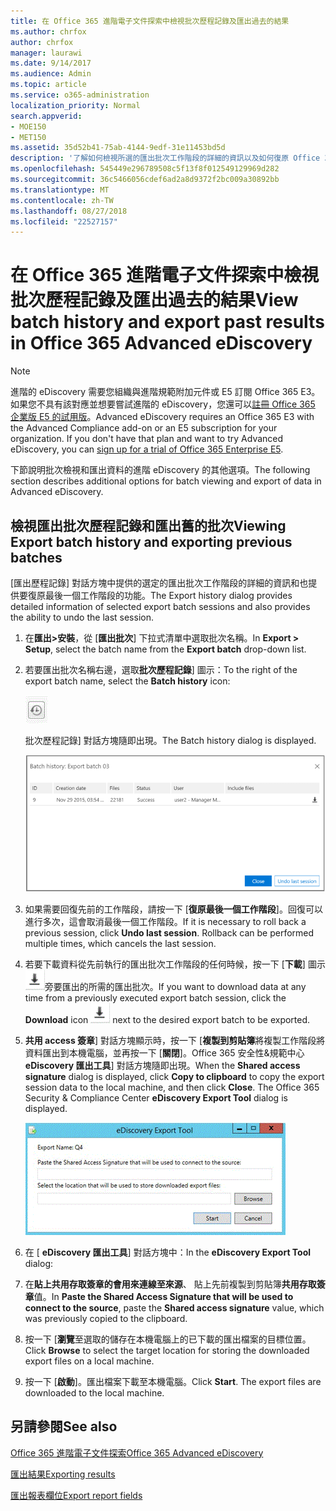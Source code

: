 ```yaml
---
title: 在 Office 365 進階電子文件探索中檢視批次歷程記錄及匯出過去的結果
ms.author: chrfox
author: chrfox
manager: laurawi
ms.date: 9/14/2017
ms.audience: Admin
ms.topic: article
ms.service: o365-administration
localization_priority: Normal
search.appverid:
- MOE150
- MET150
ms.assetid: 35d52b41-75ab-4144-9edf-31e11453bd5d
description: '了解如何檢視所選的匯出批次工作階段的詳細的資訊以及如何復原 Office 365 進階在 eDiscovery 中的最後一個匯出工作階段。  '
ms.openlocfilehash: 545449e296789508c5f13f8f012549129969d282
ms.sourcegitcommit: 36c5466056cdef6ad2a8d9372f2bc009a30892bb
ms.translationtype: MT
ms.contentlocale: zh-TW
ms.lasthandoff: 08/27/2018
ms.locfileid: "22527157"
---
```

# <a name="view-batch-history-and-export-past-results-in-office-365-advanced-ediscovery"></a><span data-ttu-id="1e1c1-103">在 Office 365 進階電子文件探索中檢視批次歷程記錄及匯出過去的結果</span><span class="sxs-lookup"><span data-stu-id="1e1c1-103">View batch history and export past results in Office 365 Advanced eDiscovery</span></span>

> [!NOTE]
> <span data-ttu-id="1e1c1-p101">進階的 eDiscovery 需要您組織與進階規範附加元件或 E5 訂閱 Office 365 E3。如果您不具有該對應並想要嘗試進階的 eDiscovery，您還可以[註冊 Office 365 企業版 E5 的試用版](https://go.microsoft.com/fwlink/p/?LinkID=698279)。</span><span class="sxs-lookup"><span data-stu-id="1e1c1-p101">Advanced eDiscovery requires an Office 365 E3 with the Advanced Compliance add-on or an E5 subscription for your organization. If you don't have that plan and want to try Advanced eDiscovery, you can [sign up for a trial of Office 365 Enterprise E5](https://go.microsoft.com/fwlink/p/?LinkID=698279).</span></span> 
  
<span data-ttu-id="1e1c1-106">下節說明批次檢視和匯出資料的進階 eDiscovery 的其他選項。</span><span class="sxs-lookup"><span data-stu-id="1e1c1-106">The following section describes additional options for batch viewing and export of data in Advanced eDiscovery.</span></span> 
  
## <a name="viewing-export-batch-history-and-exporting-previous-batches"></a><span data-ttu-id="1e1c1-107">檢視匯出批次歷程記錄和匯出舊的批次</span><span class="sxs-lookup"><span data-stu-id="1e1c1-107">Viewing Export batch history and exporting previous batches</span></span>

<span data-ttu-id="1e1c1-108">[匯出歷程記錄] 對話方塊中提供的選定的匯出批次工作階段的詳細的資訊和也提供要復原最後一個工作階段的功能。</span><span class="sxs-lookup"><span data-stu-id="1e1c1-108">The Export history dialog provides detailed information of selected export batch sessions and also provides the ability to undo the last session.</span></span>
  
1. <span data-ttu-id="1e1c1-109">在**匯出\>安裝**，從 [**匯出批次**] 下拉式清單中選取批次名稱。</span><span class="sxs-lookup"><span data-stu-id="1e1c1-109">In **Export \> Setup**, select the batch name from the **Export batch** drop-down list.</span></span> 
    
2. <span data-ttu-id="1e1c1-110">若要匯出批次名稱右邊，選取**批次歷程記錄**] 圖示：</span><span class="sxs-lookup"><span data-stu-id="1e1c1-110">To the right of the export batch name, select the **Batch history** icon:</span></span> 
    
    ![匯出批次歷程記錄圖示](media/a14f6ef9-0c3c-4851-b65d-9380f2d8a38a.gif)
  
    <span data-ttu-id="1e1c1-112">批次歷程記錄] 對話方塊隨即出現。</span><span class="sxs-lookup"><span data-stu-id="1e1c1-112">The Batch history dialog is displayed.</span></span>
    
    ![匯出批次歷程記錄](media/04c5b75c-348c-491d-b4fe-716659333890.png)
  
3. <span data-ttu-id="1e1c1-p102">如果需要回復先前的工作階段，請按一下 [**復原最後一個工作階段**]。回復可以進行多次，這會取消最後一個工作階段。</span><span class="sxs-lookup"><span data-stu-id="1e1c1-p102">If it is necessary to roll back a previous session, click **Undo last session**. Rollback can be performed multiple times, which cancels the last session.</span></span>
    
4. <span data-ttu-id="1e1c1-116">若要下載資料從先前執行的匯出批次工作階段的任何時候，按一下 [**下載**] 圖示![匯出批次歷程記錄下載圖示](media/de69b920-a6ac-4ddb-b93e-e1cc5888e6c4.gif)旁要匯出的所需的匯出批次。</span><span class="sxs-lookup"><span data-stu-id="1e1c1-116">If you want to download data at any time from a previously executed export batch session, click the **Download** icon ![Export batch history download icon](media/de69b920-a6ac-4ddb-b93e-e1cc5888e6c4.gif) next to the desired export batch to be exported.</span></span> 
    
5. <span data-ttu-id="1e1c1-p103">**共用 access 簽章**] 對話方塊顯示時，按一下 [**複製到剪貼簿**將複製工作階段將資料匯出到本機電腦，並再按一下 [**關閉**]。Office 365 安全性&amp;規範中心**eDiscovery 匯出工具**] 對話方塊隨即出現。</span><span class="sxs-lookup"><span data-stu-id="1e1c1-p103">When the **Shared access signature** dialog is displayed, click **Copy to clipboard** to copy the export session data to the local machine, and then click **Close**. The Office 365 Security &amp; Compliance Center **eDiscovery Export Tool** dialog is displayed.</span></span> 
    
    ![匯出 eDiscovery 對話方塊](media/01f79d2d-6da0-45e6-9c6f-ab12347572cb.gif)
  
6. <span data-ttu-id="1e1c1-120">在 [ **eDiscovery 匯出工具**] 對話方塊中：</span><span class="sxs-lookup"><span data-stu-id="1e1c1-120">In the **eDiscovery Export Tool** dialog:</span></span> 
    
1. <span data-ttu-id="1e1c1-121">在**貼上共用存取簽章的會用來連線至來源**、 貼上先前複製到剪貼簿**共用存取簽章**值。</span><span class="sxs-lookup"><span data-stu-id="1e1c1-121">In **Paste the Shared Access Signature that will be used to connect to the source**, paste the **Shared access signature** value, which was previously copied to the clipboard.</span></span> 
    
2. <span data-ttu-id="1e1c1-122">按一下 [**瀏覽**至選取的儲存在本機電腦上的已下載的匯出檔案的目標位置。</span><span class="sxs-lookup"><span data-stu-id="1e1c1-122">Click **Browse** to select the target location for storing the downloaded export files on a local machine.</span></span> 
    
3. <span data-ttu-id="1e1c1-p104">按一下 [**啟動**]。匯出檔案下載至本機電腦。</span><span class="sxs-lookup"><span data-stu-id="1e1c1-p104">Click **Start**. The export files are downloaded to the local machine.</span></span> 
    
## <a name="see-also"></a><span data-ttu-id="1e1c1-125">另請參閱</span><span class="sxs-lookup"><span data-stu-id="1e1c1-125">See also</span></span>

[<span data-ttu-id="1e1c1-126">Office 365 進階電子文件探索</span><span class="sxs-lookup"><span data-stu-id="1e1c1-126">Office 365 Advanced eDiscovery</span></span>](office-365-advanced-ediscovery.md)
  
[<span data-ttu-id="1e1c1-127">匯出結果</span><span class="sxs-lookup"><span data-stu-id="1e1c1-127">Exporting results </span></span>](export-results-in-advanced-ediscovery.md)

[<span data-ttu-id="1e1c1-128">匯出報表欄位</span><span class="sxs-lookup"><span data-stu-id="1e1c1-128">Export report fields</span></span>](export-report-fields-in-advanced-ediscovery.md)

